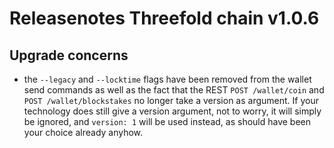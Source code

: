 # Releasenotes Threefold chain v1.0.6

## Upgrade concerns

-   the `--legacy` and `--locktime` flags have been removed from the wallet send commands as well as the fact that the REST `POST /wallet/coin` and `POST /wallet/blockstakes` no longer take a version as argument. If your technology does still give a version argument, not to worry, it will simply be ignored, and `version: 1` will be used instead, as should have been your choice already anyhow.